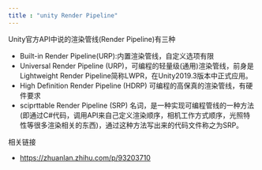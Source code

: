 ```yaml
---
title : "unity Render Pipeline"
---
```


Unity官方API中说的渲染管线(Render Pipeline)有三种

- Built-in Render Pipeline(URP):内置渲染管线，自定义选项有限
- Universal Render Pipeline (URP)，可编程的轻量级(通用)渲染管线，前身是Lightweight Render Pipeline简称LWPR，在Unity2019.3版本中正式应用。
- High Definition Render Pipeline (HDRP) 可编程的高保真的渲染管线，有硬件要求
- sciprttable Render Pipeline (SRP) 名词，是一种实现可编程管线的一种方法(即通过C#代码，调用API来自己定义渲染顺序，相机工作方式顺序，光照特性等很多渲染相关的东西)，通过这种方法写出来的代码文件称之为SRP。









相关链接

- https://zhuanlan.zhihu.com/p/93203710